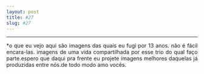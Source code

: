 ```yaml
---
layout: post
title: #27
slug: #27
---
```

---
<p class="description" style="text-align: justify;">
*o que eu vejo aqui são imagens das quais eu fugi por 13 anos. não é fácil encara-las. imagens de uma vida compartilhada por esse trio do qual faço parte.espero que daqui pra frente eu projete imagens melhores daquelas já produzidas entre nós.de todo modo amo vocês.
